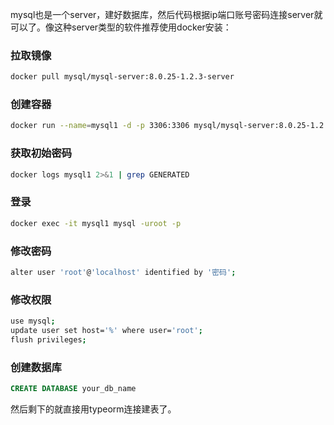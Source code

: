 mysql也是一个server，建好数据库，然后代码根据ip端口账号密码连接server就可以了。像这种server类型的软件推荐使用docker安装：

### 拉取镜像

```bash
docker pull mysql/mysql-server:8.0.25-1.2.3-server
```

### 创建容器

```bash
docker run --name=mysql1 -d -p 3306:3306 mysql/mysql-server:8.0.25-1.2.3-server --default-authentication-plugin=mysql_native_password
```

### 获取初始密码

```bash
docker logs mysql1 2>&1 | grep GENERATED
```

### 登录

```bash
docker exec -it mysql1 mysql -uroot -p
```

### 修改密码

```bash
alter user 'root'@'localhost' identified by '密码';
```

### 修改权限

```bash
use mysql;
update user set host='%' where user='root';
flush privileges;
```

### 创建数据库

```sql
CREATE DATABASE your_db_name
```

然后剩下的就直接用typeorm连接建表了。
